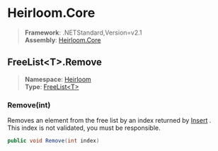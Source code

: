 # Heirloom.Core

> **Framework**: .NETStandard,Version=v2.1  
> **Assembly**: [Heirloom.Core][0]  

## FreeList\<T>.Remove

> **Namespace**: [Heirloom][0]  
> **Type**: [FreeList\<T>][1]  

### Remove(int)

Removes an element from the free list by an index returned by [Insert][2] .   
 This index is not validated, you must be responsible.

```cs
public void Remove(int index)
```

[0]: ../Heirloom.Core.md
[1]: Heirloom.FreeList[T].md
[2]: Heirloom.FreeList[T].Insert.md
